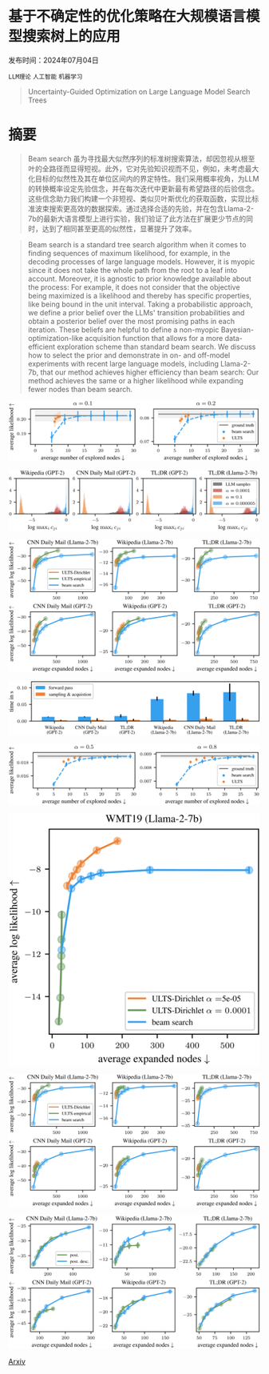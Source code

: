 # 基于不确定性的优化策略在大规模语言模型搜索树上的应用

发布时间：2024年07月04日

`LLM理论` `人工智能` `机器学习`

> Uncertainty-Guided Optimization on Large Language Model Search Trees

# 摘要

> Beam search 虽为寻找最大似然序列的标准树搜索算法，却因忽视从根至叶的全路径而显得短视。此外，它对先验知识视而不见，例如，未考虑最大化目标的似然性及其在单位区间内的界定特性。我们采用概率视角，为LLM的转换概率设定先验信念，并在每次迭代中更新最有希望路径的后验信念。这些信念助力我们构建一个非短视、类似贝叶斯优化的获取函数，实现比标准波束搜索更高效的数据探索。通过选择合适的先验，并在包含Llama-2-7b的最新大语言模型上进行实验，我们验证了此方法在扩展更少节点的同时，达到了相同甚至更高的似然性，显著提升了效率。

> Beam search is a standard tree search algorithm when it comes to finding sequences of maximum likelihood, for example, in the decoding processes of large language models. However, it is myopic since it does not take the whole path from the root to a leaf into account. Moreover, it is agnostic to prior knowledge available about the process: For example, it does not consider that the objective being maximized is a likelihood and thereby has specific properties, like being bound in the unit interval. Taking a probabilistic approach, we define a prior belief over the LLMs' transition probabilities and obtain a posterior belief over the most promising paths in each iteration. These beliefs are helpful to define a non-myopic Bayesian-optimization-like acquisition function that allows for a more data-efficient exploration scheme than standard beam search. We discuss how to select the prior and demonstrate in on- and off-model experiments with recent large language models, including Llama-2-7b, that our method achieves higher efficiency than beam search: Our method achieves the same or a higher likelihood while expanding fewer nodes than beam search.

![基于不确定性的优化策略在大规模语言模型搜索树上的应用](../../../paper_images/2407.03951/x1.png)

![基于不确定性的优化策略在大规模语言模型搜索树上的应用](../../../paper_images/2407.03951/x2.png)

![基于不确定性的优化策略在大规模语言模型搜索树上的应用](../../../paper_images/2407.03951/x3.png)

![基于不确定性的优化策略在大规模语言模型搜索树上的应用](../../../paper_images/2407.03951/x4.png)

![基于不确定性的优化策略在大规模语言模型搜索树上的应用](../../../paper_images/2407.03951/x5.png)

![基于不确定性的优化策略在大规模语言模型搜索树上的应用](../../../paper_images/2407.03951/x6.png)

![基于不确定性的优化策略在大规模语言模型搜索树上的应用](../../../paper_images/2407.03951/x7.png)

![基于不确定性的优化策略在大规模语言模型搜索树上的应用](../../../paper_images/2407.03951/x8.png)

[Arxiv](https://arxiv.org/abs/2407.03951)